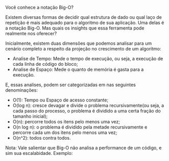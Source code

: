 Você conhece a notação Big-O?

Existem diversas formas de decidir qual estrutura de dado ou qual laço de repetição é mais adequado para o algoritmo de sua aplicação. Uma delas é a notação Big-O. Mas quais os insights que essa ferramenta pode realmente nos oferecer?

Inicialmente, existem duas dimensões que podemos analisar para um cenário completo a respeito da projeção no crescimento de um algoritmo:

- Analise de Tempo: Mede o tempo de execução, ou seja, a execução de cada linha de código do bloco;
- Analise de Espaço: Mede o quanto de memória é gasta para a execução.

E, essas analises, podem ser categorizadas em nas seguintes denominações:

- O(1): Tempo ou Espaço de acesso constante;
- O(log n): cresce devagar e divide o problema recursivamente(ou seja, a cada passo do processo, o problema é dividido a uma certa fração do tamanho inicial);
- O(n): percorre todos os itens pelo menos uma vez;
- O(n log n): o problema é dividido pela metade recursivamente e percorre cada um dos itens pelo menos uma vez;
- O(n^2): todos contra todos.

Nota: Vale salientar que Big-O não analisa a performance de um código, e sim sua escalabidade. Exemplo:

```java

```



